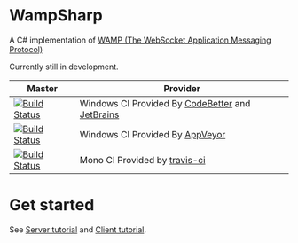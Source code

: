 WampSharp
=========


A C# implementation of [WAMP (The WebSocket Application Messaging Protocol)][WampLink]

Currently still in development.

Master | Provider
------ | --------
[![Build Status][WinImgMaster]][WinLinkMaster] | Windows CI Provided By [CodeBetter][] and [JetBrains][] 
[![Build Status][AppVeyorImgMaster]][AppVeyorLinkMaster] | Windows CI Provided By [AppVeyor][]
[![Build Status][MonoImgMaster]][MonoLinkMaster] | Mono CI Provided by [travis-ci][] 

[WampLink]:http://wamp.ws

[WinImgMaster]:http://teamcity.codebetter.com/app/rest/builds/buildType:\(id:bt1059\)/statusIcon
[WinLinkMaster]:http://teamcity.codebetter.com/viewLog.html?buildTypeId=bt1059&buildId=lastFinished&guest=1
[MonoImgMaster]:https://travis-ci.org/Code-Sharp/WampSharp.png?branch=master
[MonoLinkMaster]:https://travis-ci.org/Code-Sharp/WampSharp
[AppVeyorLinkMaster]:https://ci.appveyor.com/project/darkl/wampsharp-375
[AppVeyorImgMaster]:https://ci.appveyor.com/api/projects/status/7winrk0b1x8imi0r

[JetBrains]:http://www.jetbrains.com/
[CodeBetter]:http://codebetter.com/
[travis-ci]:https://travis-ci.org/
[AppVeyor]:http://www.appveyor.com/

Get started
===========

See [Server tutorial](https://github.com/Code-Sharp/WampSharp/wiki/Getting-started) and [Client tutorial](https://github.com/Code-Sharp/WampSharp/wiki/Getting-started-with-WAMP-client).
